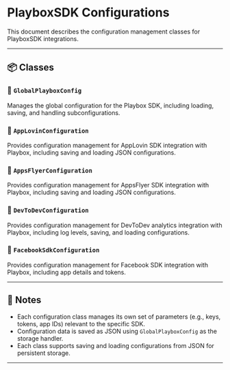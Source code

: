 ﻿
# PlayboxSDK Configurations

This document describes the configuration management classes for PlayboxSDK integrations.

---

## 📦 Classes

### 🔹 `GlobalPlayboxConfig`
Manages the global configuration for the Playbox SDK, including loading, saving, and handling subconfigurations.

### 🔹 `AppLovinConfiguration`
Provides configuration management for AppLovin SDK integration with Playbox, including saving and loading JSON configurations.

### 🔹 `AppsFlyerConfiguration`
Provides configuration management for AppsFlyer SDK integration with Playbox, including saving and loading JSON configurations.

### 🔹 `DevToDevConfiguration`
Provides configuration management for DevToDev analytics integration with Playbox, including log levels, saving, and loading configurations.

### 🔹 `FacebookSdkConfiguration`
Provides configuration management for Facebook SDK integration with Playbox, including app details and tokens.

---

## 📝 Notes
- Each configuration class manages its own set of parameters (e.g., keys, tokens, app IDs) relevant to the specific SDK.
- Configuration data is saved as JSON using `GlobalPlayboxConfig` as the storage handler.
- Each class supports saving and loading configurations from JSON for persistent storage.

---
